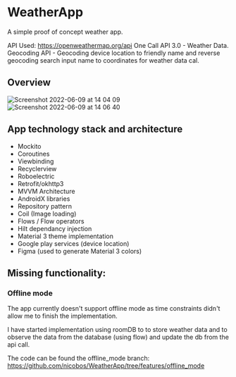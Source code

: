 # WeatherApp

A simple proof of concept weather app.

API Used: https://openweathermap.org/api
One Call API 3.0 - Weather Data.
Geocoding API - Geocoding device location to friendly name and reverse geocoding search input name to coordinates for weather data cal.

## Overview

![Screenshot 2022-06-09 at 14 04 09](https://user-images.githubusercontent.com/5444730/172842624-aa678075-665f-441e-ac17-7bd0090387fc.png)
![Screenshot 2022-06-09 at 14 06 40](https://user-images.githubusercontent.com/5444730/172843043-39109d0b-d914-4bdf-bc60-f9fb4895b6ef.png)


## App technology stack and architecture 
   - Mockito
   - Coroutines
   - Viewbinding
   - Recyclerview
   - Roboelectric
   - Retrofit/okhttp3 
   - MVVM Architecture
   - AndroidX libraries
   - Repository pattern 
   - Coil (Image loading)
   - Flows / Flow operators
   - Hilt dependancy injection 
   - Material 3 theme implementation
   - Google play services (device location)
   - Figma (used to generate Material 3 colors)

## Missing functionality:

### Offline mode
The app currently doesn't support offline mode as time constraints didn't allow me to finish the implementation.  

I have started implementation using roomDB to to store weather data and to observe the data from the database (using flow) and update the db from the api call.  

The code can be found the offline_mode branch: https://github.com/nicobos/WeatherApp/tree/features/offline_mode



